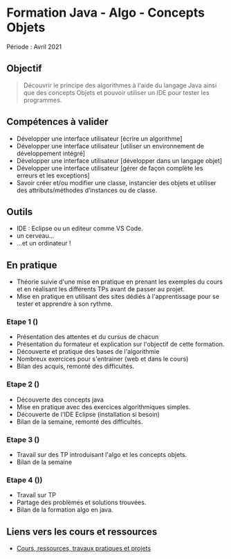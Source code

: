# Formation Java - Algo - Concepts Objets

Période : Avril 2021

## Objectif

> Découvrir le principe des algorithmes à l'aide du langage Java ainsi que des concepts Objets et pouvoir utiliser un IDE pour tester les programmes.

## Compétences à valider

- Développer une interface utilisateur [écrire un algorithme]
- Développer une interface utilisateur [utiliser un environnement de développement intégré]
- Développer une interface utilisateur [développer dans un langage objet]
- Développer une interface utilisateur [gérer de façon complète les erreurs et les exceptions]
- Savoir créer et/ou modifier une classe, instancier des objets et utiliser des attributs/méthodes d’instances ou de classe.

## Outils

- IDE : Eclipse ou un editeur comme VS Code.
- un cerveau...
- ...et un ordinateur !

## En pratique

- Théorie suivie d'une mise en pratique en prenant les exemples du cours et en réalisant les différents TPs avant de passer au projet.
- Mise en pratique en utilisant des sites dédiés à l'apprentissage pour se tester et apprendre à son rythme.  

### Etape 1 ()

- Présentation des attentes et du cursus de chacun
- Présentation du formateur et explication sur l'objectif de cette formation.
- Découverte et pratique des bases de l'algorithmie
- Nombreux exercices pour s'entrainer (web et dans le cours)
- Bilan des acquis, remonté des difficultés.

### Etape 2 ()

- Découverte des concepts java
- Mise en pratique avec des exercices algorithmiques simples.
- Découverte de l'IDE Eclipse (installation si besoin)
- Bilan de la semaine, remonté des difficultés.

### Etape 3 ()

- Travail sur des TP introduisant l'algo et les concepts objets.
- Bilan de la semaine

### Etape 4 ())

- Travail sur TP
- Partage des problèmes et solutions trouvées.
- Bilan de la formation algo en java.

## Liens vers les cours et ressources

- [Cours, ressources, travaux pratiques et projets](java/java1/0-algo-java/pedagogy/targets.md)